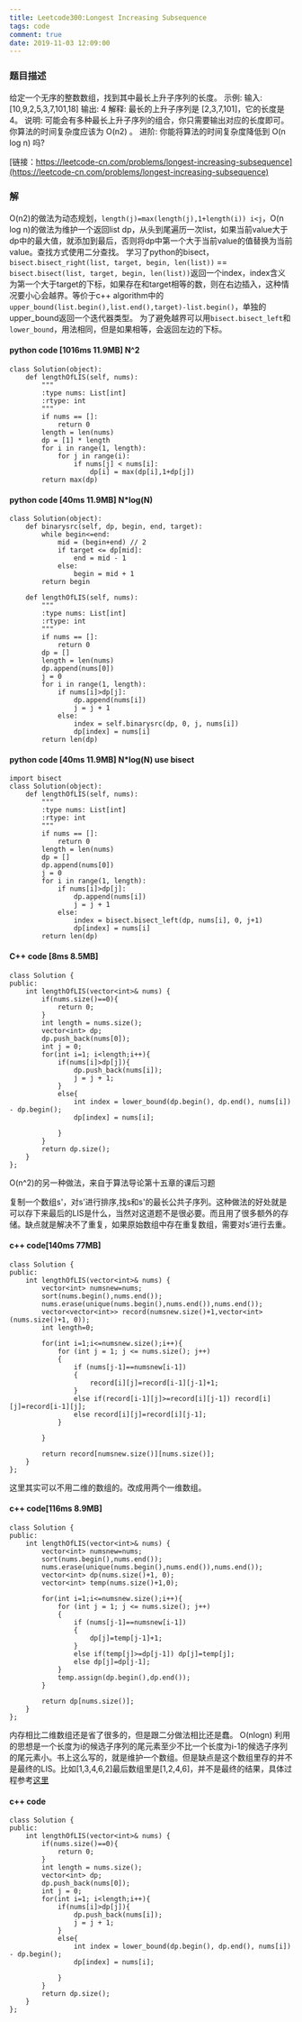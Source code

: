 ```yaml
---
title: Leetcode300:Longest Increasing Subsequence
tags: code
comment: true
date: 2019-11-03 12:09:00
---
```

### 题目描述
给定一个无序的整数数组，找到其中最长上升子序列的长度。
示例:
输入: [10,9,2,5,3,7,101,18]
输出: 4 
解释: 最长的上升子序列是 [2,3,7,101]，它的长度是 4。
说明:
可能会有多种最长上升子序列的组合，你只需要输出对应的长度即可。
你算法的时间复杂度应该为 O(n2) 。
进阶: 你能将算法的时间复杂度降低到 O(n log n) 吗?

[链接：https://leetcode-cn.com/problems/longest-increasing-subsequence](https://leetcode-cn.com/problems/longest-increasing-subsequence)
### 解
O(n2)的做法为动态规划，`length(j)=max(length(j),1+length(i)) i<j`，O(n log n)的做法为维护一个返回list dp，从头到尾遍历一次list，如果当前value大于dp中的最大值，就添加到最后，否则将dp中第一个大于当前value的值替换为当前value。查找方式使用二分查找。
学习了python的bisect，`bisect.bisect_right(list, target, begin, len(list))` == `bisect.bisect(list, target, begin, len(list))`返回一个index，index含义为第一个大于target的下标，如果存在和target相等的数，则在右边插入，这种情况要小心会越界。等价于c++ algorithm中的`upper_bound(list.begin(),list.end(),target)-list.begin()`，单独的upper_bound返回一个迭代器类型。
为了避免越界可以用`bisect.bisect_left`和`lower_bound`，用法相同，但是如果相等，会返回左边的下标。
#### python code [1016ms 11.9MB] N^2
```
class Solution(object):
    def lengthOfLIS(self, nums):
        """
        :type nums: List[int]
        :rtype: int
        """
        if nums == []:
            return 0
        length = len(nums)
        dp = [1] * length
        for i in range(1, length):
            for j in range(i):
                if nums[j] < nums[i]:
                    dp[i] = max(dp[i],1+dp[j])
        return max(dp)
```
#### python code [40ms 11.9MB] N*log(N)
```
class Solution(object):
    def binarysrc(self, dp, begin, end, target):
        while begin<=end:
            mid = (begin+end) // 2
            if target <= dp[mid]:
                end = mid - 1
            else:
                begin = mid + 1
        return begin

    def lengthOfLIS(self, nums):
        """
        :type nums: List[int]
        :rtype: int
        """
        if nums == []:
            return 0
        dp = []
        length = len(nums)
        dp.append(nums[0])
        j = 0
        for i in range(1, length):
            if nums[i]>dp[j]:
                dp.append(nums[i])
                j = j + 1
            else:
                index = self.binarysrc(dp, 0, j, nums[i])
                dp[index] = nums[i]
        return len(dp)
```
#### python code [40ms 11.9MB] N*log(N) use bisect
```
import bisect
class Solution(object):
    def lengthOfLIS(self, nums):
        """
        :type nums: List[int]
        :rtype: int
        """
        if nums == []:
            return 0
        length = len(nums)
        dp = []
        dp.append(nums[0])
        j = 0
        for i in range(1, length):
            if nums[i]>dp[j]:
                dp.append(nums[i])
                j = j + 1
            else:
                index = bisect.bisect_left(dp, nums[i], 0, j+1)
                dp[index] = nums[i]
        return len(dp)
```
#### C++ code [8ms 8.5MB]
```
class Solution {
public:
    int lengthOfLIS(vector<int>& nums) {
        if(nums.size()==0){
            return 0;
        }
        int length = nums.size();
        vector<int> dp;
        dp.push_back(nums[0]);
        int j = 0;
        for(int i=1; i<length;i++){
            if(nums[i]>dp[j]){
                dp.push_back(nums[i]);
                j = j + 1;
            }
            else{
                int index = lower_bound(dp.begin(), dp.end(), nums[i]) - dp.begin();
                dp[index] = nums[i];

            }
        }
        return dp.size();
    }
};
```

O(n^2)的另一种做法，来自于算法导论第十五章的课后习题

复制一个数组s'，对s’进行排序,找s和s'的最长公共子序列。这种做法的好处就是可以存下来最后的LIS是什么，当然对这道题不是很必要。而且用了很多额外的存储。缺点就是解决不了重复，如果原始数组中存在重复数组，需要对s‘进行去重。
#### c++ code[140ms 77MB]
```
class Solution {
public:
    int lengthOfLIS(vector<int>& nums) {
        vector<int> numsnew=nums;
        sort(nums.begin(),nums.end());
        nums.erase(unique(nums.begin(),nums.end()),nums.end());
        vector<vector<int>> record(numsnew.size()+1,vector<int> (nums.size()+1, 0));
        int length=0;

        for(int i=1;i<=numsnew.size();i++){
            for (int j = 1; j <= nums.size(); j++)
            {
                if (nums[j-1]==numsnew[i-1])
                {
                    record[i][j]=record[i-1][j-1]+1;
                }
                else if(record[i-1][j]>=record[i][j-1]) record[i][j]=record[i-1][j];
                else record[i][j]=record[i][j-1];
            }
            
        }
        
        return record[numsnew.size()][nums.size()];
    }
};
```
这里其实可以不用二维的数组的。改成用两个一维数组。
#### c++ code[116ms 8.9MB]
```
class Solution {
public:
    int lengthOfLIS(vector<int>& nums) {
        vector<int> numsnew=nums;
        sort(nums.begin(),nums.end());
        nums.erase(unique(nums.begin(),nums.end()),nums.end());
        vector<int> dp(nums.size()+1, 0);
        vector<int> temp(nums.size()+1,0);

        for(int i=1;i<=numsnew.size();i++){
            for (int j = 1; j <= nums.size(); j++)
            {
                if (nums[j-1]==numsnew[i-1])
                {
                    dp[j]=temp[j-1]+1;
                }
                else if(temp[j]>=dp[j-1]) dp[j]=temp[j];
                else dp[j]=dp[j-1];
            }
            temp.assign(dp.begin(),dp.end());
        }
        
        return dp[nums.size()];
    }
};
```
内存相比二维数组还是省了很多的，但是跟二分做法相比还是蠢。
O(nlogn)
利用的思想是一个长度为i的候选子序列的尾元素至少不比一个长度为i-1的候选子序列的尾元素小。书上这么写的，就是维护一个数组。但是缺点是这个数组里存的并不是最终的LIS。比如[1,3,4,6,2]最后数组里是[1,2,4,6]，并不是最终的结果，具体过程参考[这里](https://www.felix021.com/blog/read.php?1587)
#### c++ code
```
class Solution {
public:
    int lengthOfLIS(vector<int>& nums) {
        if(nums.size()==0){
            return 0;
        }
        int length = nums.size();
        vector<int> dp;
        dp.push_back(nums[0]);
        int j = 0;
        for(int i=1; i<length;i++){
            if(nums[i]>dp[j]){
                dp.push_back(nums[i]);
                j = j + 1;
            }
            else{
                int index = lower_bound(dp.begin(), dp.end(), nums[i]) - dp.begin();
                dp[index] = nums[i];

            }
        }
        return dp.size();
    }
};
```
